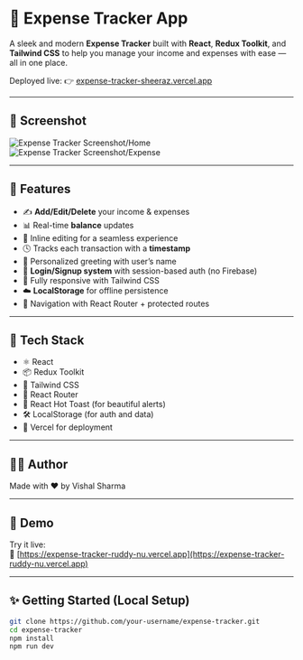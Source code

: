 # 💸 Expense Tracker App

A sleek and modern **Expense Tracker** built with **React**, **Redux Toolkit**, and **Tailwind CSS** to help you manage your income and expenses with ease — all in one place.

Deployed live: 👉 [expense-tracker-sheeraz.vercel.app](https://expense-tracker-ruddy-nu.vercel.app/)

---

## 📸 Screenshot

![Expense Tracker Screenshot/Home](./Home.png)
![Expense Tracker Screenshot/Expense](./Expense.png)

---

## 🚀 Features

- ✍️ **Add/Edit/Delete** your income & expenses
- 📊 Real-time **balance** updates
- 🧠 Inline editing for a seamless experience
- 🕓 Tracks each transaction with a **timestamp**
- 👋 Personalized greeting with user’s name
- 🔐 **Login/Signup system** with session-based auth (no Firebase)
- 🌈 Fully responsive with Tailwind CSS
- ☁️ **LocalStorage** for offline persistence
- 🧭 Navigation with React Router + protected routes

---

## 🔧 Tech Stack

- ⚛️ React
- 📦 Redux Toolkit
- 🎨 Tailwind CSS
- 🔁 React Router
- 🍞 React Hot Toast (for beautiful alerts)
- 🛠️ LocalStorage (for auth and data)
- 🔄 Vercel for deployment

---

## 👨‍💻 Author
Made with ❤️ by Vishal Sharma

---

## 🧪 Demo

Try it live:  
🔗 [https://expense-tracker-ruddy-nu.vercel.app](https://expense-tracker-ruddy-nu.vercel.app)

---

## ✨ Getting Started (Local Setup)

```bash
git clone https://github.com/your-username/expense-tracker.git
cd expense-tracker
npm install
npm run dev

